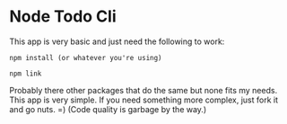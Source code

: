 # Node Todo Cli

This app is very basic and just need the following to work:
```
npm install (or whatever you're using)

npm link
```

Probably there other packages that do the same but none fits my needs.
This app is very simple. If you need something more complex, just fork it and go nuts. =)
(Code quality is garbage by the way.)